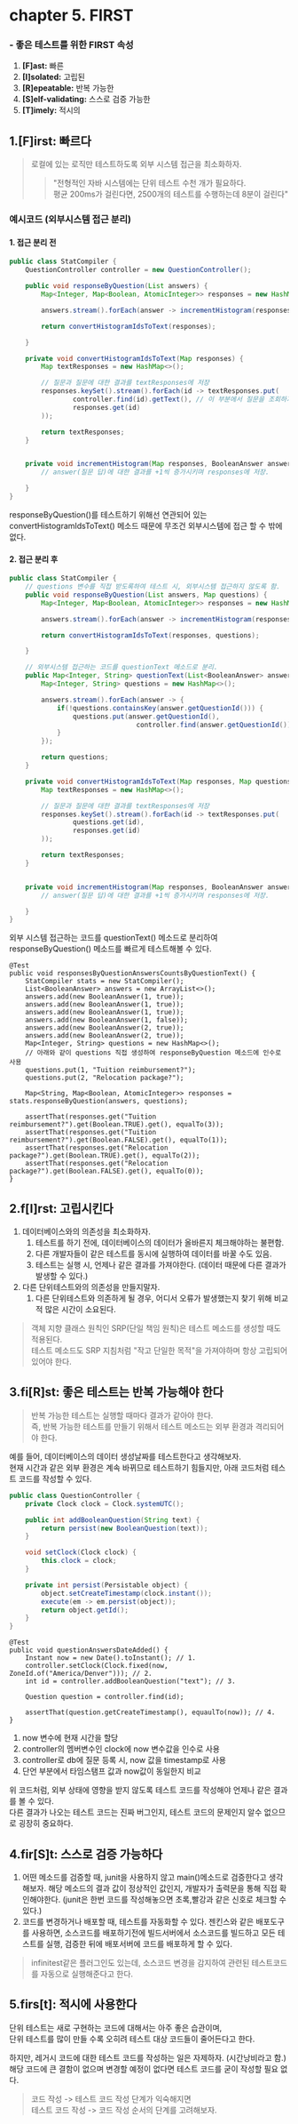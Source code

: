 # chapter 5. FIRST

### - 좋은 테스트를 위한 FIRST 속성

1. **\[F\]ast:** 빠른
2. **\[I\]solated:** 고립된
3. **\[R\]epeatable:** 반복 가능한
4. **\[S\]elf-validating:** 스스로 검증 가능한
5. **\[T\]imely:** 적시의

## 1.\[F\]irst: 빠르다

> 로컬에 있는 로직만 테스트하도록 외부 시스템 접근을 최소화하자.
>
> > "전형적인 자바 시스템에는 단위 테스트 수천 개가 필요하다.  
> > 평균 200ms가 걸린다면, 2500개의 테스트를 수행하는데 8분이 걸린다"

### 예시코드 \(외부시스템 접근 분리\)

#### 1. 접근 분리 전

```java
public class StatCompiler {
    QuestionController controller = new QuestionController();

    public void responseByQuestion(List answers) {
        Map<Integer, Map<Boolean, AtomicInteger>> responses = new HashMap<>();

        answers.stream().forEach(answer -> incrementHistogram(responses, answer));

        return convertHistogramIdsToText(responses);

    }

    private void convertHistogramIdsToText(Map responses) {
        Map textResponses = new HashMap<>();

        // 질문과 질문에 대한 결과를 textResponses에 저장 
        responses.keySet().stream().forEach(id -> textResponses.put(
                controller.find(id).getText(), // 이 부분에서 질문을 조회하기 위해 db 접근함.
                responses.get(id)
        ));

        return textResponses;
    }


    private void incrementHistogram(Map responses, BooleanAnswer answers) {
        // answer(질문 답)에 대한 결과를 +1씩 증가시키며 responses에 저장.

    }  
}
```

responseByQuestion\(\)를 테스트하기 위해선 연관되어 있는 convertHistogramIdsToText\(\) 메소드 때문에 무조건 외부시스템에 접근 할 수 밖에 없다.

#### 2. 접근 분리 후

```java
public class StatCompiler {
    // questions 변수를 직접 받도록하여 테스트 시, 외부시스템 접근하지 않도록 함.
    public void responseByQuestion(List answers, Map questions) {
        Map<Integer, Map<Boolean, AtomicInteger>> responses = new HashMap<>();

        answers.stream().forEach(answer -> incrementHistogram(responses, answer));

        return convertHistogramIdsToText(responses, questions);

    }

    // 외부시스템 접근하는 코드를 questionText 메소드로 분리.
    public Map<Integer, String> questionText(List<BooleanAnswer> answers) {
        Map<Integer, String> questions = new HashMap<>();

        answers.stream().forEach(answer -> {
            if(!questions.containsKey(answer.getQuestionId())) {
                questions.put(answer.getQuestionId(),
                                controller.find(answer.getQuestionId()).getText());
            }
        });

        return questions;
    }

    private void convertHistogramIdsToText(Map responses, Map questions) {
        Map textResponses = new HashMap<>();

        // 질문과 질문에 대한 결과를 textResponses에 저장 
        responses.keySet().stream().forEach(id -> textResponses.put(
                questions.get(id),
                responses.get(id)
        ));

        return textResponses;
    }


    private void incrementHistogram(Map responses, BooleanAnswer answers) {
        // answer(질문 답)에 대한 결과를 +1씩 증가시키며 responses에 저장.

    }  
}
```

외부 시스템 접근하는 코드를 questionText\(\) 메소드로 분리하여 responseByQuestion\(\) 메소드를 빠르게 테스트해볼 수 있다.

```text
@Test
public void responsesByQuestionAnswersCountsByQuestionText() {
    StatCompiler stats = new StatCompiler();
    List<BooleanAnswer> answers = new ArrayList<>();
    answers.add(new BooleanAnswer(1, true));
    answers.add(new BooleanAnswer(1, true));
    answers.add(new BooleanAnswer(1, true));
    answers.add(new BooleanAnswer(1, false));
    answers.add(new BooleanAnswer(2, true));
    answers.add(new BooleanAnswer(2, true));
    Map<Integer, String> questions = new HashMap<>();
    // 아래와 같이 questions 직접 생성하여 responseByQuestion 메소드에 인수로 사용
    questions.put(1, "Tuition reimbursement?");
    questions.put(2, "Relocation package?");

    Map<String, Map<Boolean, AtomicInteger>> responses = stats.responseByQuestion(answers, questions);

    assertThat(responses.get("Tuition reimbursement?").get(Boolean.TRUE).get(), equalTo(3));
    assertThat(responses.get("Tuition reimbursement?").get(Boolean.FALSE).get(), equalTo(1));
    assertThat(responses.get("Relocation package?").get(Boolean.TRUE).get(), equalTo(2));
    assertThat(responses.get("Relocation package?").get(Boolean.FALSE).get(), equalTo(0));
}
```

## 2.f\[I\]rst: 고립시킨다

1. 데이터베이스와의 의존성을 최소화하자.
   1. 테스트를 하기 전에, 데이터베이스의 데이터가 올바른지 체크해야하는 불편함.
   2. 다른 개발자들이 같은 테스트를 동시에 실행하여 데이터를 바꿀 수도 있음.
   3. 테스트는 실행 시, 언제나 같은 결과를 가져야한다. \(데이터 때문에 다른 결과가 발생할 수 있다.\)
2. 다른 단위테스트와의 의존성을 만들지말자.
   1. 다른 단위테스트와 의존하게 될 경우, 어디서 오류가 발생했는지 찾기 위해 비교적 많은 시간이 소요된다.

> 객체 지향 클래스 원칙인 SRP\(단일 책임 원칙\)은 테스트 메소드를 생성할 때도 적용된다.  
> 테스트 메소드도 SRP 지침처럼 "작고 단일한 목적"을 가져야하며 항상 고립되어 있어야 한다.

## 3.fi\[R\]st: 좋은 테스트는 반복 가능해야 한다

> 반복 가능한 테스트는 실행할 때마다 결과가 같아야 한다.  
> 즉, 반복 가능한 테스트를 만들기 위해서 테스트 메소드는 외부 환경과 격리되어야 한다.

예를 들어, 데이터베이스의 데이터 생성날짜를 테스트한다고 생각해보자.  
현재 시간과 같은 외부 환경은 계속 바뀌므로 테스트하기 힘들지만, 아래 코드처럼 테스트 코드를 작성할 수 있다.

```java
public class QuestionController {
    private Clock clock = Clock.systemUTC();

    public int addBooleanQuestion(String text) {
        return persist(new BooleanQuestion(text));
    }

    void setClock(Clock clock) {
        this.clock = clock;
    }

    private int persist(Persistable object) {
        object.setCreateTimestamp(clock.instant());
        execute(em -> em.persist(object));
        return object.getId();
    }
}
```

```text
@Test
public void questionAnswersDateAdded() { 
    Instant now = new Date().toInstant(); // 1.
    controller.setClock(Clock.fixed(now, ZoneId.of("America/Denver"))); // 2.
    int id = controller.addBooleanQuestion("text"); // 3.

    Question question = controller.find(id);

    assertThat(question.getCreateTimestamp(), equaulTo(now)); // 4.
}
```

1. now 변수에 현재 시간을 할당
2. controller의 멤버변수인 clock에 now 변수값을 인수로 사용
3. controller로 db에 질문 등록 시, now 값을 timestamp로 사용
4. 단언 부분에서 타임스탬프 값과 now값이 동일한지 비교

위 코드처럼, 외부 상태에 영향을 받지 않도록 테스트 코드를 작성해야 언제나 같은 결과를 볼 수 있다.  
다른 결과가 나오는 테스트 코드는 진짜 버그인지, 테스트 코드의 문제인지 알수 없으므로 굉장히 중요하다.

## 4.fir\[S\]t: 스스로 검증 가능하다

1. 어떤 메소드를 검증할 때, junit을 사용하지 않고 main\(\)메소드로 검증한다고 생각해보자. 해당 메소드의 결과 값이 정상적인 값인지, 개발자가 출력문을 통해 직접 확인해야한다. \(junit은 한번 코드를 작성해놓으면 초록,빨강과 같은 신호로 체크할 수 있다.\)
2. 코드를 변경하거나 배포할 때, 테스트를 자동화할 수 있다. 젠킨스와 같은 배포도구를 사용하면, 소스코드를 배포하기전에 빌드서버에서 소스코드를 빌드하고 모든 테스트를 실행, 검증한 뒤에 배포서버에 코드를 배포하게 할 수 있다.

> infinitest같은 플러그인도 있는데, 소스코드 변경을 감지하여 관련된 테스트코드를 자동으로 실행해준다고 한다.

## 5.firs\[t\]: 적시에 사용한다

단위 테스트는 새로 구현하는 코드에 대해서는 아주 좋은 습관이며,  
단위 테스트를 많이 만들 수록 오히려 테스트 대상 코드들이 줄어든다고 한다.

하지만, 레거시 코드에 대한 테스트 코드를 작성하는 일은 자제하자. \(시간낭비라고 함.\)  
해당 코드에 큰 결함이 없으며 변경할 예정이 없다면 테스트 코드를 굳이 작성할 필요 없다.

> 코드 작성 -&gt; 테스트 코드 작성 단계가 익숙해지면  
> 테스트 코드 작성 -&gt; 코드 작성 순서의 단계를 고려해보자.

